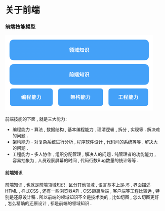 # 关于前端

### 前端技能模型

![](/assets/qdjnmx.png)

前端技能的下面 , 就是三大能力 :

* 编程能力 - 算法 , 数据结构 , 基本编程能力 , 理清逻辑 , 拆分 , 实现等 . 解决难的问题 . 
* 架构能力 - 对复杂系统进行分析 , 程序软件设计 , 代码间的系统等等 . 解决大的问题 . 
* 工程能力 - 多人协作 , 组织分配管理 , 解决人的问题 . 纯管理者的功能能力 , 容易抽象为 , 人员观察屏幕的时间 , 代码行数Bug数量的统计等等 . 

#### 前端知识

前端知识 , 也就是前端领域知识 . 区分其他领域 , 语言基本上是JS , 界面描述HTML , 样式CSS , 还有一些浏览器API . CSS距离后端 , 客户端等工程比较远 , 特别是还原设计稿 . 所以前端的领域知识不全是技术类的 , 比如切图 , 怎么切图更好 , 怎么精确的还原设计 , 都是前端的领域知识 . 

